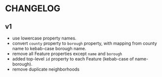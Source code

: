 # CHANGELOG

## v1
- use lowercase property names.
- convert `county` property to `borough` property, with mapping from county name to kebab-case borough name.
- remove all Feature properties except `name` and `borough`
- added top-level `id` property to each Feature (kebab-case of name-borough).
- remove duplicate neighborhoods
